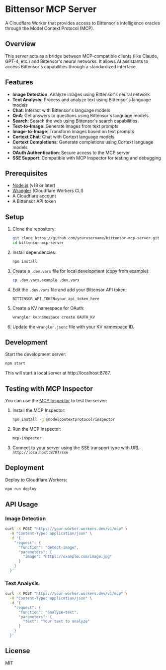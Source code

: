 # Bittensor MCP Server

A Cloudflare Worker that provides access to Bittensor's intelligence oracles through the Model Context Protocol (MCP).

## Overview

This server acts as a bridge between MCP-compatible clients (like Claude, GPT-4, etc.) and Bittensor's neural networks. It allows AI assistants to access Bittensor's capabilities through a standardized interface.

## Features

- **Image Detection**: Analyze images using Bittensor's neural network
- **Text Analysis**: Process and analyze text using Bittensor's language models
- **Chat**: Interact with Bittensor's language models
- **QnA**: Get answers to questions using Bittensor's language models
- **Search**: Search the web using Bittensor's search capabilities
- **Text-to-Image**: Generate images from text prompts
- **Image-to-Image**: Transform images based on text prompts
- **Cortext Chat**: Chat with Cortext language models
- **Cortext Completions**: Generate completions using Cortext language models
- **OAuth Authentication**: Secure access to the MCP server
- **SSE Support**: Compatible with MCP Inspector for testing and debugging

## Prerequisites

- [Node.js](https://nodejs.org/) (v18 or later)
- [Wrangler](https://developers.cloudflare.com/workers/wrangler/install-and-update/) (Cloudflare Workers CLI)
- A Cloudflare account
- A Bittensor API token

## Setup

1. Clone the repository:
   ```bash
   git clone https://github.com/yourusername/bittensor-mcp-server.git
   cd bittensor-mcp-server
   ```

2. Install dependencies:
   ```bash
   npm install
   ```

3. Create a `.dev.vars` file for local development (copy from example):
   ```bash
   cp .dev.vars.example .dev.vars
   ```

4. Edit the `.dev.vars` file and add your Bittensor API token:
   ```
   BITTENSOR_API_TOKEN=your_api_token_here
   ```

5. Create a KV namespace for OAuth:
   ```bash
   wrangler kv:namespace create OAUTH_KV
   ```

6. Update the `wrangler.jsonc` file with your KV namespace ID.

## Development

Start the development server:

```bash
npm start
```

This will start a local server at http://localhost:8787.

## Testing with MCP Inspector

You can use the [MCP Inspector](https://github.com/modelcontextprotocol/inspector) to test the server:

1. Install the MCP Inspector:
   ```bash
   npm install -g @modelcontextprotocol/inspector
   ```

2. Run the MCP Inspector:
   ```bash
   mcp-inspector
   ```

3. Connect to your server using the SSE transport type with URL: `http://localhost:8787/sse`

## Deployment

Deploy to Cloudflare Workers:

```bash
npm run deploy
```

## API Usage

### Image Detection

```bash
curl -X POST "https://your-worker.workers.dev/v1/mcp" \
  -H "Content-Type: application/json" \
  -d '{
    "request": {
      "function": "detect-image",
      "parameters": {
        "image": "https://example.com/image.jpg"
      }
    }
  }'
```

### Text Analysis

```bash
curl -X POST "https://your-worker.workers.dev/v1/mcp" \
  -H "Content-Type: application/json" \
  -d '{
    "request": {
      "function": "analyze-text",
      "parameters": {
        "text": "Your text to analyze"
      }
    }
  }'
```

## License

MIT
